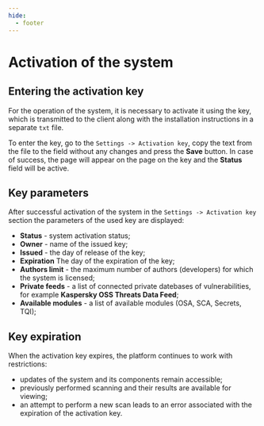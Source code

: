 ```yaml
---
hide:
  - footer
---
```

# Activation of the system

## Entering the activation key

For the operation of the system, it is necessary to activate it using the key, which is transmitted to the client along with the installation instructions in a separate `txt` file.

To enter the key, go to the `Settings -> Activation key`, copy the text from the file to the field without any changes and press the **Save** button. In case of success, the page will appear on the page on the key and the **Status** field will be active.

## Key parameters

After successful activation of the system in the `Settings -> Activation key` section the parameters of the used key are displayed:

- **Status** - system activation status;
- **Owner** - name of the issued key;
- **Issued** - the day of release of the key;
- **Expiration** The day of the expiration of the key;
- **Authors limit** - the maximum number of authors (developers) for which the system is licensed;
- **Private feeds** - a list of connected private datebases of vulnerabilities, for example **Kaspersky OSS Threats Data Feed**;
- **Available modules** - a list of available modules (OSA, SCA, Secrets, TQI);

## Key expiration

When the activation key expires, the platform continues to work with restrictions:

- updates of the system and its components remain accessible;
- previously performed scanning and their results are available for viewing;
- an attempt to perform a new scan leads to an error associated with the expiration of the activation key.